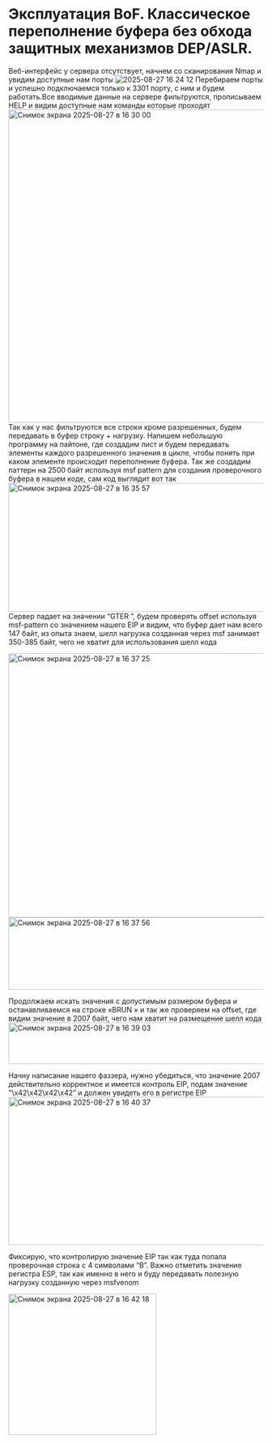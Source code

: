 # Эксплуатация BoF. Классическое переполнение буфера без обхода защитных механизмов DEP/ASLR.
Веб-интерфейс у сервера отсутствует, начнем со сканирования Nmap и увидим доступные нам порты
![2025-08-27 16 24 12](https://github.com/user-attachments/assets/66fa8963-943b-45b4-90a7-7c9187c239e2)
Перебираем порты и успешно подключаемся только к 3301 порту, с ним и будем работать.Все вводимые данные на сервере фильтруются, прописываем HELP и видим доступные нам команды которые проходят
<img width="832" height="619" alt="Снимок экрана 2025-08-27 в 16 30 00" src="https://github.com/user-attachments/assets/badaa2a0-0185-4fc4-9398-5a676287221c" />
Так как у нас фильтруются все строки кроме разрешенных, будем передавать в буфер строку + нагрузку. Напишем небольшую программу на пайтоне, где создадим лист и будем передавать элементы каждого разрешенного значения в цикле, чтобы понять при каком элементе происходит переполнение буфера. Так же создадим паттерн на 2500 байт используя msf pattern для создания проверочного буфера в нашем коде, сам код выглядит вот так
<img width="830" height="255" alt="Снимок экрана 2025-08-27 в 16 35 57" src="https://github.com/user-attachments/assets/cd5526da-3953-4242-883a-0904ab54f746" />
Сервер падает на значении “GTER ”, будем проверять offset используя msf-pattern со значением нашего EIP и видим, что буфер дает нам всего 147 байт, из опыта знаем, шелл нагрузка созданная через msf занимает 350-385 байт, чего не хватит для использования шелл кода

<img width="825" height="522" alt="Снимок экрана 2025-08-27 в 16 37 25" src="https://github.com/user-attachments/assets/b2c1fc6b-37c7-44dd-98ab-19c085589b4f" />

<img width="830" height="143" alt="Снимок экрана 2025-08-27 в 16 37 56" src="https://github.com/user-attachments/assets/1df58165-18e5-4909-9608-9d012d1c79e5" />

Продолжаем искать значения с допустимым размером буфера и останавливаемся на строке «BRUN » и так же проверяем на offset, где видим значение в 2007 байт, чего нам хватит на размещение шелл кода
<img width="616" height="82" alt="Снимок экрана 2025-08-27 в 16 39 03" src="https://github.com/user-attachments/assets/fbfaa323-ea5e-47a9-908c-68df6678aa1d" />

Начну написание нашего фаззера, нужно убедиться, что значение 2007 действительно корректное и имеется контроль EIP, подам значение “\x42\x42\x42\x42” и должен увидеть его в регистре EIP
<img width="646" height="293" alt="Снимок экрана 2025-08-27 в 16 40 37" src="https://github.com/user-attachments/assets/7aa1b9fb-217e-4736-830f-1bda207617fe" />

Фиксирую, что контролирую значение EIP так как туда попала проверочная строка с 4 символами “B”. Важно отметить значение регистра ESP, так как именно в него и буду передавать полезную нагрузку созданную через msfvenom

<img width="292" height="279" alt="Снимок экрана 2025-08-27 в 16 42 18" src="https://github.com/user-attachments/assets/0449fe03-3f2c-488c-a573-d8a6085a304e" />

